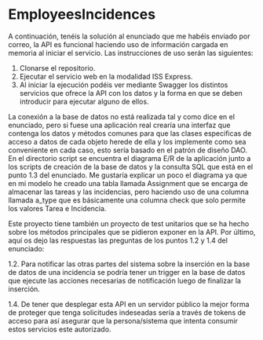 # EmployeesIncidences

A continuación, tenéis la solución al enunciado que me habéis enviado por correo, la API es funcional haciendo uso de información cargada en memoria al iniciar el servicio. Las instrucciones de uso serán las siguientes:

1.	Clonarse el repositorio.
2.	Ejecutar el servicio web en la modalidad ISS Express.
3.	Al iniciar la ejecución podéis ver mediante Swagger los distintos servicios que ofrece la API con los datos y la forma en que se deben introducir para ejecutar alguno de ellos.


La conexión a la base de datos no está realizada tal y como dice en el enunciado, pero si fuese una aplicación real crearía una interfaz que contenga los datos y métodos comunes para que las clases especificas de acceso a datos de cada objeto herede de ella y los implemente como sea conveniente en cada caso, esto sería basado en el patrón de diseño DAO.
En el directorio script se encuentra el diagrama E/R de la aplicación junto a los scripts de creación de la base de datos y la consulta SQL que está en el punto 1.3 del enunciado. Me gustaría explicar un poco el diagrama ya que en mi modelo he creado una tabla llamada Assignment que se encarga de almacenar las tareas y las incidencias, pero haciendo uso de una columna llamada a_type que es básicamente una columna check que solo permite los valores Tarea e Incidencia.

Este proyecto tiene también un proyecto de test unitarios que se ha hecho sobre los métodos principales que se pidieron exponer en la API. Por último, aquí os dejo las respuestas las preguntas de los puntos 1.2 y 1.4 del enunciado:

  1.2.    Para notificar las otras partes del sistema sobre la inserción en la base de datos de una incidencia se podría tener un trigger en la base de datos que ejecute las acciones necesarias de notificación luego de finalizar la inserción.

  1.4.    De tener que desplegar esta API en un servidor público la mejor forma de proteger que tenga solicitudes indeseadas sería a través de tokens de acceso para así asegurar que la persona/sistema que intenta consumir estos servicios este autorizado.


